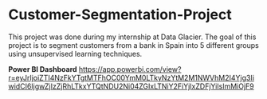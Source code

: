# Customer-Segmentation-Project
This project was done during my internship at Data Glacier. The goal of this project is to segment customers from a bank in Spain into 5 different groups using 
unsupervised learning techniques.

**Power BI Dashboard**
https://app.powerbi.com/view?r=eyJrIjoiZTI4NzFkYTgtMTFhOC00YmM0LTkyNzYtM2M1NWVhM2I4Yjg3IiwidCI6IjgwZjIzZjRhLTkxYTQtNDU2Ni04ZGIxLTNiY2FiYjIxZDFjYiIsImMiOjF9
